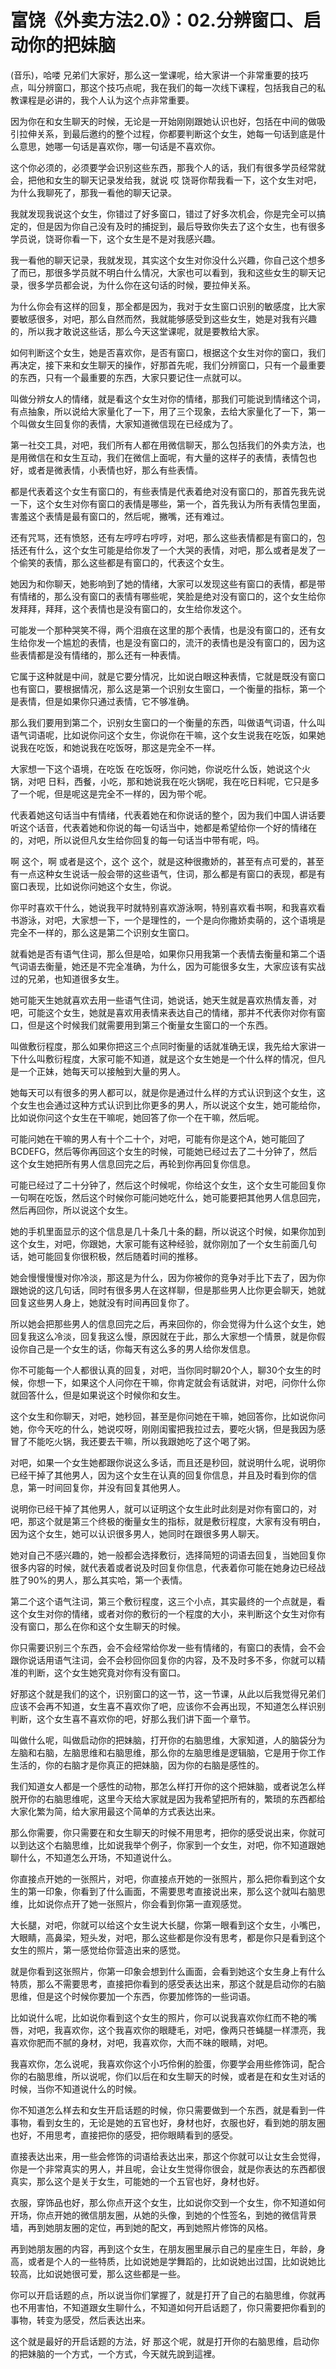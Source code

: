 # 富饶《外卖方法2.0》：02.分辨窗口、启动你的把妹脑

(音乐)，哈喽 兄弟们大家好，那么这一堂课呢，给大家讲一个非常重要的技巧点，叫分辨窗口，那这个技巧点呢，我在我们的每一次线下课程，包括我自己的私教课程是必讲的，我个人认为这个点非常重要。

因为你在和女生聊天的时候，无论是一开始刚刚跟她认识也好，包括在中间的做吸引拉伸关系，到最后邀约的整个过程，你都要判断这个女生，她每一句话到底是什么意思，她哪一句话是喜欢你，哪一句话是不喜欢你。

这个你必须的，必须要学会识别这些东西，那我个人的话，我们有很多学员经常就会，把他和女生的聊天记录发给我，就说 哎 饶哥你帮我看一下，这个女生对吧，为什么我聊死了，那我一看他的聊天记录。

我就发现我说这个女生，你错过了好多窗口，错过了好多次机会，你是完全可以搞定的，但是因为你自己没有及时的捕捉到，最后导致你失去了这个女生，也有很多学员说，饶哥你看一下，这个女生是不是对我感兴趣。

我一看他的聊天记录，我就发现，其实这个女生对你没什么兴趣，你自己这个想多了而已，那很多学员就不明白什么情况，大家也可以看到，我和这些女生的聊天记录，很多学员都会说，为什么你在这句话的时候，要拉伸关系。

为什么你会有这样的回复，那全都是因为，我对于女生窗口识别的敏感度，比大家要敏感很多，对吧，那么自然而然，我就能够感受到这些女生，她是对我有兴趣的，所以我才敢说这些话，那么今天这堂课呢，就是要教给大家。

如何判断这个女生，她是否喜欢你，是否有窗口，根据这个女生对你的窗口，我们再决定，接下来和女生聊天的操作，好那首先呢，我们分辨窗口，只有一个最重要的东西，只有一个最重要的东西，大家只要记住一点就可以。

叫做分辨女人的情绪，就是看这个女生对你的情绪，那我们可能说到情绪这个词，有点抽象，所以说给大家量化了一下，用了三个现象，去给大家量化了一下，第一个叫做女生回复你的表情，大家知道微信现在已经成为了。

第一社交工具，对吧，我们所有人都在用微信聊天，那么包括我们的外卖方法，也是用微信在和女生互动，我们在微信上面呢，有大量的这样子的表情，表情包也好，或者是微表情，小表情也好，那么有些表情。

都是代表着这个女生有窗口的，有些表情是代表着绝对没有窗口的，那首先我先说一下，这个女生对你有窗口的表情是哪些，第一个，首先我认为所有表情包里面，害羞这个表情是最有窗口的，然后呢，撇嘴，还有难过。

还有咒骂，还有愤怒，还有左哼哼右哼哼，对吧，那么这些表情都是有窗口的，包括还有什么，这个女生可能是给你发了一个大哭的表情，对吧，那么或者是发了一个偷笑的表情，那么这些都是有窗口的，代表这个女生。

她因为和你聊天，她影响到了她的情绪，大家可以发现这些有窗口的表情，都是带有情绪的，那么没有窗口的表情有哪些呢，笑脸是绝对没有窗口的，这个女生给你发拜拜，拜拜，这个表情也是没有窗口的，女生给你发这个。

可能发一个那种哭笑不得，两个泪痕在这里的那个表情，也是没有窗口的，还有女生给你发一个尴尬的表情，也是没有窗口的，流汗的表情也是没有窗口的，因为这些表情都是没有情绪的，那么还有一种表情。

它属于这种就是中间，就是它要分情况，比如说白眼这种表情，它就是既没有窗口也有窗口，要根据情况，那么这是第一个识别女生窗口，一个衡量的指标，第一个是表情，但是如果你只通过表情，它不够准确。

那么我们要用到第二个，识别女生窗口的一个衡量的东西，叫做语气词语，什么叫语气词语呢，比如说你问这个女生，你说你在干嘛，这个女生说我在吃饭，如果她说我在吃饭，和她说我在吃饭呀，那这是完全不一样。

大家想一下这个语境，在吃饭 在吃饭呀，你问她，你说吃什么饭，她说这个火锅，对吧 日料，西餐，小吃，那和她说我在吃火锅呢，我在吃日料呢，它只是多了一个呢，但是呢这是完全不一样的，因为带个呢。

代表着她这句话当中有情绪，代表着她在和你说话的整个，因为我们中国人讲话要听这个话音，代表着她和你说的每一句话当中，她都是希望给你一个好的情绪在的，对吧，所以说但凡女生给你回复的每一句话当中带有呢，吗。

啊 这个，啊 或者是这个，这个 这个，就是这种很撒娇的，甚至有点可爱的，甚至有一点这种女生说话一般会带的这些语气，住词，那么都是有窗口的表现，都是有窗口表现，比如说你问她这个女生，你说。

你平时喜欢干什么，她说我平时就特别喜欢游泳啊，特别喜欢看书啊，和我喜欢看书游泳，对吧，大家想一下，一个是理性的，一个是向你撒娇卖萌的，这个语境是完全不一样的，那么这是第二个识别女生窗口。

就看她是否有语气住词，那么但是哈，如果你只用我第一个表情去衡量和第二个语气词语去衡量，她还是不完全准确，为什么，因为可能很多女生，大家应该有实战过的兄弟，也知道很多女生。

她可能天生她就喜欢去用一些语气住词，她说话，她天生就是喜欢热情友善，对吧，可能这个女生，她就是喜欢用表情来表达自己的情绪，那并不代表你对你有窗口，但是这个时候我们就需要用到第三个衡量女生窗口的一个东西。

叫做敷衍程度，那么如果你把这三个点同时衡量的话就准确无误，我先给大家讲一下什么叫敷衍程度，大家可能不知道，就是这个女生她是一个什么样的情况，但凡是一个正妹，她每天可以接触到大量的男人。

她每天可以有很多的男人都可以，就是你是通过什么样的方式认识到这个女生，这个女生也会通过这种方式认识到比你更多的男人，所以说这个女生，她可能给你，比如说你问这个女生在干嘛呢，她回答了你一个在干嘛，然后呢。

可能问她在干嘛的男人有十个二十个，对吧，可能有你是这个A，她可能回了BCDEFG，然后等你再回这个女生的时候，可能她已经过去了二十分钟了，然后这个女生她把所有男人信息回完之后，再轮到你再回复你信息。

可能已经过了二十分钟了，然后这个时候呢，你给这个女生，这个女生可能回复你一句啊在吃饭，然后这个时候你可能问她吃什么，她可能要把其他男人信息回完，然后再回你，所以说这个女生。

她的手机里面显示的这个信息是几十条几十条的翻，所以说这个时候，如果你加到这个女生，对吧，你跟她，大家可能有这种经验，就你刚加了一个女生前面几句话，她可能回复你很积极，然后随着时间的推移。

她会慢慢慢慢对你冷淡，那这是为什么，因为你被你的竞争对手比下去了，因为你跟她说的这几句话，同时有很多男人在这样聊，但是那些男人比你更会聊天，她就回复这些男人身上，她就没有时间再回复你了。

所以她会把那些男人的信息回完之后，再来回你的，你会觉得为什么这个女生，她回复我这么冷淡，回复我这么慢，原因就在于此，那么大家想一个情景，就是你假设你自己是一个女生的话，你每天有这么多的男人给你发信息。

你不可能每一个人都很认真的回复，对吧，当你同时聊20个人，聊30个女生的时候，你想一下，如果这个人问你在干嘛，你肯定就会有话就讲，对吧，问你什么你就回答什么，但是如果说这个时候你和女生。

这个女生和你聊天，对吧，她秒回，甚至是你问她在干嘛，她回答你，比如说你问她，你今天吃的什么，她说哎呀，刚刚闺蜜把我拉过去，要吃火锅，但是我因为感冒了不能吃火锅，我还要去干嘛，所以我跟她吃了这个喝了粥。

对吧，如果一个女生她都跟你说这么多话，而且还是秒回，就说明什么呢，说明你已经干掉了其他男人，因为这个女生在认真的回复你信息，并且及时看到你的信息，第一时间回复你，并没有回复其他男人。

说明你已经干掉了其他男人，就可以证明这个女生此时此刻是对你有窗口的，对吧，那这个就是第三个终极的衡量女生的指标，就是敷衍程度，大家有没有明白，因为这个女生，她可以认识很多男人，她同时在跟很多男人聊天。

她对自己不感兴趣的，她一般都会选择敷衍，选择简短的词语去回复，当她回复你很多内容的时候，就代表着或者说及时回复你信息，代表着你可能在她身边已经战胜了90%的男人，那么其实哈，第一个表情。

第二个这个语气注词，第三个敷衍程度，这三个小点，其实最终的一个点就是，看这个女生对你的情绪，或者对你的敷衍的一个程度的大小，来判断这个女生对你有没有窗口，那么在你和这个女生聊天的时候。

你只需要识别三个东西，会不会经常给你发一些有情绪的，有窗口的表情，会不会跟你说话用语气注词，会不会秒回你回复你的内容，及不及时多不多，你就可以精准的判断，这个女生她究竟对你有没有窗口。

好那这个就是我们的这个，识别窗口的这一节，这一节课，从此以后我觉得兄弟们应该不会再不知道，女生喜不喜欢你了吧，应该你不会再出现，不知道怎么样识别判断，这个女生喜不喜欢你的吧，好那么我们讲下面一个章节。

叫做什么呢，叫做启动你的把妹脑，打开你的右脑思维，大家知道，人的脑袋分为左脑和右脑，左脑思维和右脑思维，那么你的左脑思维是逻辑脑，它是用于你工作生活的，你的右脑才是你真正的把妹脑，因为你的右脑是感性的。

我们知道女人都是一个感性的动物，那怎么样打开你的这个把妹脑，或者说怎么样脱开你的右脑思维呢，这里今天给大家就是因为我希望把所有的，繁琐的东西都给大家化繁为简，给大家用最这个简单的方式表达出来。

那么你需要，你只需要在和女生聊天的时候不用思考，把你的感受说出来，你就可以到达这个右脑思维，比如说我举个例子，你家到一个女生，对吧，你不知道跟她聊什么，不知道怎么开场，不知道说什么。

你直接点开她的一张照片，对吧，你直接点开她的一张照片，那么把你看到这个女生的第一印象，你看到了什么画面，不需要思考直接说出来，那么这个就叫右脑思维，比如说你点开了她一张照片，你会看到你第一直观感觉。

大长腿，对吧，你就可以给这个女生说大长腿，你第一眼看到这个女生，小嘴巴，大眼睛，高鼻梁，短头发，对吧，那么这些都是你没有思考，都是你只是看到这个女生的照片，第一感觉给你营造出来的感觉。

就是你看到这张照片，你第一印象会想到什么画面，会看到她这个女生身上有什么特质，那么不需要思考，直接把你看到的感受表达出来，那这个就是启动你的右脑思维，但是这个时候你要加一个东西，你要加修饰的一些词语。

比如说什么呢，比如说你看到这个女生的照片，你可以说我喜欢你红而不艳的嘴唇，对吧，我喜欢你，这个我喜欢你的眼睫毛，对吧，像两只苍蝇腿一样漂亮，我喜欢你肥而不腻的身材，对吧，我喜欢你，大而不昧的眼睛，对吧。

我喜欢你，怎么说呢，我喜欢你这个小巧伶俐的脸蛋，你要学会用些修饰词，配合你的右脑思维，所以说呢，你们以后在和女生聊天的时候，或者是在和女生对话的时候，当你不知道说什么的时候。

你不知道怎么样去和女生开启话题的时候，你只需要做到一个东西，就是看到一件事物，看到女生的，无论是她的五官也好，身材也好，衣服也好，看到她的朋友圈也好，不用思考，直接把你的感受，把你眼睛看到的感受。

直接表达出来，用一些会修饰的词语给表达出来，那这个你就可以让女生会觉得，你是一个非常真实的男人，并且呢，会让女生觉得你很会，就是你表达的东西都很真实，那么这个是关于女生，可能她的一个五官也好，身材也好。

衣服，穿饰品也好，那么你点开这个女生，比如说你交到一个女生，你不知道如何开场，你点开她的微信朋友圈，从她的头像，到她的个性签名，到她的微信背景墙，再到她朋友圈的定位，再到她的配文，再到她照片修饰的风格。

再到她朋友圈的内容，再到这个女生，在朋友圈里展示自己的星座生日，年龄，身高，或者是个人的一些特质，比如说她是学舞蹈的，比如说她出过国，比如说她比较高，比如说她很可爱，那么这些都是一些。

你可以开启话题的点，所以说当你们掌握了，就是打开了自己的右脑思维，你就再也不用害怕，不知道跟女生聊什么，不知道如何开启话题了，你只需要把你看到的事物，转变为感受，然后表达出来。

这个就是最好的开启话题的方法，好 那这个呢，就是打开你的右脑思维，启动你的把妹脑的一个方式，一个方式，今天就先說到這裡。


